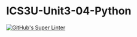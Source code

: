 # ICS3U-Unit3-04-Python

[![GitHub's Super Linter](https://github.com/Peter-Gemmell/ICS3U-Unit3-04-Python/workflows/GitHub's%20Super%20Linter/badge.svg)](https://github.com/Peter-Gemmell/ICS3U-Unit3-04-Python/actions)
